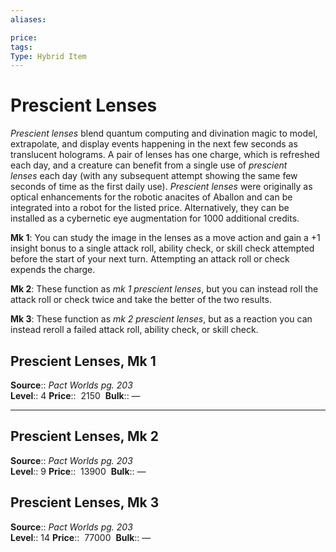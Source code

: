 ```yaml
---
aliases: 

price:  
tags: 
Type: Hybrid Item
---
```


# Prescient Lenses

_Prescient lenses_ blend quantum computing and divination magic to model, extrapolate, and display events happening in the next few seconds as translucent holograms. A pair of lenses has one charge, which is refreshed each day, and a creature can benefit from a single use of _prescient lenses_ each day (with any subsequent attempt showing the same few seconds of time as the first daily use). _Prescient lenses_ were originally as optical enhancements for the robotic anacites of Aballon and can be integrated into a robot for the listed price. Alternatively, they can be installed as a cybernetic eye augmentation for 1000 additional credits.  
  
**Mk 1**: You can study the image in the lenses as a move action and gain a +1 insight bonus to a single attack roll, ability check, or skill check attempted before the start of your next turn. Attempting an attack roll or check expends the charge.  
  
**Mk 2**: These function as _mk 1 prescient lenses_, but you can instead roll the attack roll or check twice and take the better of the two results.  
  
**Mk 3**: These function as _mk 2 prescient lenses_, but as a reaction you can instead reroll a failed attack roll, ability check, or skill check.  

## Prescient Lenses, Mk 1

**Source**:: _Pact Worlds pg. 203_  
**Level**:: 4
**Price**::  2150 
**Bulk**:: —

---

## Prescient Lenses, Mk 2

**Source**:: _Pact Worlds pg. 203_  
**Level**:: 9
**Price**::  13900 
**Bulk**:: —

## Prescient Lenses, Mk 3

**Source**:: _Pact Worlds pg. 203_  
**Level**:: 14
**Price**::  77000 
**Bulk**:: —
